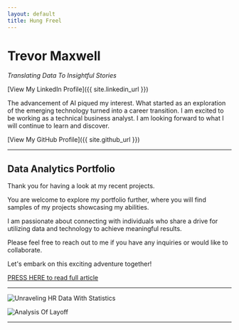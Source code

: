 ```yaml
---
layout: default
title: Hung Freel
---
```


# Trevor Maxwell
*Translating Data To Insightful Stories*

[View My LinkedIn Profile]({{ site.linkedin_url }})

The advancement of AI piqued my interest. What started as an exploration of the emerging technology turned into a career transition. I am excited to be working as a technical business analyst. I am looking forward to what I will continue to learn and discover.

[View My GitHub Profile]({{ site.github_url }})

---

## Data Analytics Portfolio

Thank you for having a look at my recent projects.

You are welcome to explore my portfolio further, where you will find samples of my projects showcasing my abilities.

I am passionate about connecting with individuals who share a drive for utilizing data and technology to achieve meaningful results.

Please feel free to reach out to me if you have any inquiries or would like to collaborate.

Let's embark on this exciting adventure together!

[PRESS HERE to read full article](full-article.md)

---

![Unraveling HR Data With Statistics](path-to-your-image.jpg)

![Analysis Of Layoff](path-to-your-image.jpg)

---
